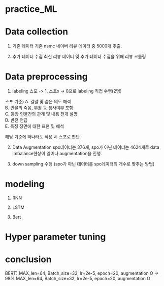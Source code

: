 # practice_ML

# Data collection
1) 기존 데이터
기존 nsmc 네이버 리뷰 데이터 중 5000개 추출.

2) 추가 데이터 수집
최신 리뷰 데이터 및 추가 데이터 수집을 위해 리뷰 크롤링

# Data preprocessing
1) labeling
스포 -> 1, 스포x -> 0으로 labeling 직접 수행(2명)

스포 기준)
A. 결말 및 숨은 의도 해석<br>
B. 인물의 죽음, 부활 등 생사여부 포함<br>
C. 등장 인물간의 관계 및 내용 전개 설명<br>
D. 반전 언급<br>
E. 특정 장면에 대한 표현 및 해석<br>

해당 기준에 하나라도 적용 시 스포로 판단

2) Data Augmentation
spo데이터는 376개, spo가 아닌 데이터는 4624개로 data imbalance현상이 일어나 augmentation을 진행.



3) down sampling 수행 (spo가 아닌 데이터를 spo데이터의 개수로 맞추는 방법)

# modeling
1) RNN

2) LSTM

3) Bert


# Hyper parameter tuning

# conclusion

BERT)
MAX_len=64, Batch_size=32, lr=2e-5, epoch=20, augmentation O -> 98%
MAX_len=64, Batch_size=32, lr=2e-5, epoch=20, augmentation O

